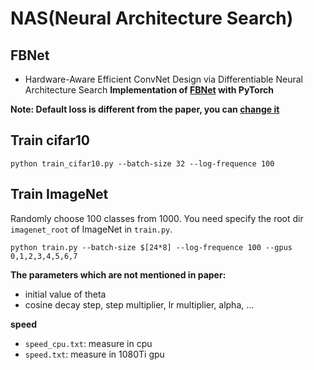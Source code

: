 # NAS(Neural Architecture Search)

## FBNet 
- Hardware-Aware Efficient ConvNet Design via Differentiable Neural Architecture Search
**Implementation of [FBNet](https://arxiv.org/pdf/1812.03443.pdf) with PyTorch**

**Note: Default loss is different from the paper, you can [change it](https://github.com/JunrQ/NAS/blob/master/fbnet-pytorch/model.py#L138)**

## Train cifar10
```shell
python train_cifar10.py --batch-size 32 --log-frequence 100
```

## Train ImageNet
Randomly choose 100 classes from 1000.
You need specify the root dir `imagenet_root` of ImageNet in `train.py`.
```shell
python train.py --batch-size $[24*8] --log-frequence 100 --gpus 0,1,2,3,4,5,6,7
```

**The parameters which are not mentioned in paper:**

- initial value of theta
- cosine decay step, step multiplier, lr multiplier, alpha, ...

**speed**
- `speed_cpu.txt`: measure in cpu
- `speed.txt`: measure in 1080Ti gpu
